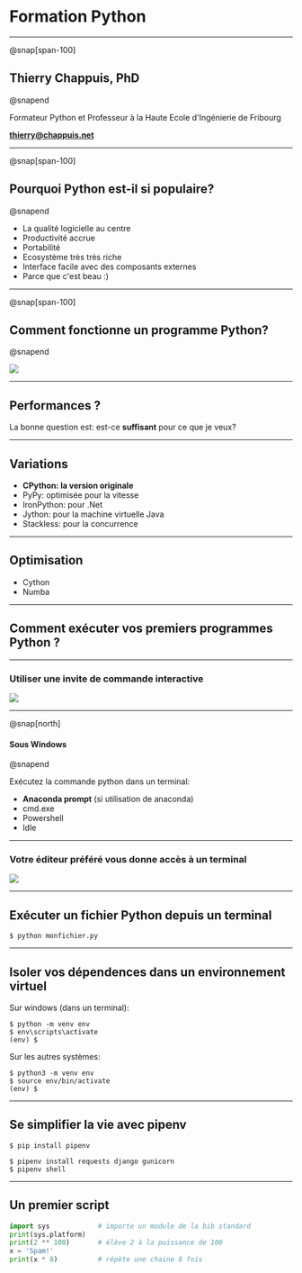 # Formation Python

---
@snap[span-100]
## Thierry Chappuis, PhD
@snapend

Formateur Python et Professeur à la Haute Ecole d'Ingénierie de Fribourg

**thierry@chappuis.net**

---

@snap[span-100]
## Pourquoi Python est-il si populaire?
@snapend

- La qualité logicielle au centre
- Productivité accrue
- Portabilité
- Ecosystème très très riche
- Interface facile avec des composants externes
- Parce que c'est beau :)


---
@snap[span-100]
## Comment fonctionne un programme Python?
@snapend

![](https://gyazo.com/fad46ca33fe80b68f9e67a4231b8ba64.png)

---

## Performances ?

La bonne question est: est-ce **suffisant** pour ce que je veux?

---

## Variations

- **CPython: la version originale**
- PyPy: optimisée pour la vitesse
- IronPython: pour .Net
- Jython: pour la machine virtuelle Java
- Stackless: pour la concurrence

---

## Optimisation

- Cython
- Numba

---

## Comment exécuter vos premiers programmes Python ?

---

### Utiliser une invite de commande interactive

![](https://gyazo.com/7b11a332b107f67bdce747a0a29919f9.png)

---

@snap[north]
#### Sous Windows
@snapend

Exécutez la commande python dans un terminal:

- **Anaconda prompt** (si utilisation de anaconda)
- cmd.exe
- Powershell
- Idle

---
### Votre éditeur préféré vous donne accès à un terminal

![](https://i.gyazo.com/5c83d549925d98dac739b6bd5b5062a2.png)

--- 
## Exécuter un fichier Python depuis un terminal

```console
$ python monfichier.py
```

---

## Isoler vos dépendences dans un environnement virtuel

Sur windows (dans un terminal):

```console
$ python -m venv env
$ env\scripts\activate
(env) $
```
Sur les autres systèmes:

```console
$ python3 -m venv env
$ source env/bin/activate
(env) $
```

---

## Se simplifier la vie avec pipenv

```console
$ pip install pipenv
```

```console
$ pipenv install requests django gunicorn
$ pipenv shell
```
---

## Un premier script

```python
import sys            # importe un module de la bib standard
print(sys.platform)
print(2 ** 100)       # élève 2 à la puissance de 100
x = 'Spam!'
print(x * 8)          # répète une chaine 8 fois
```
